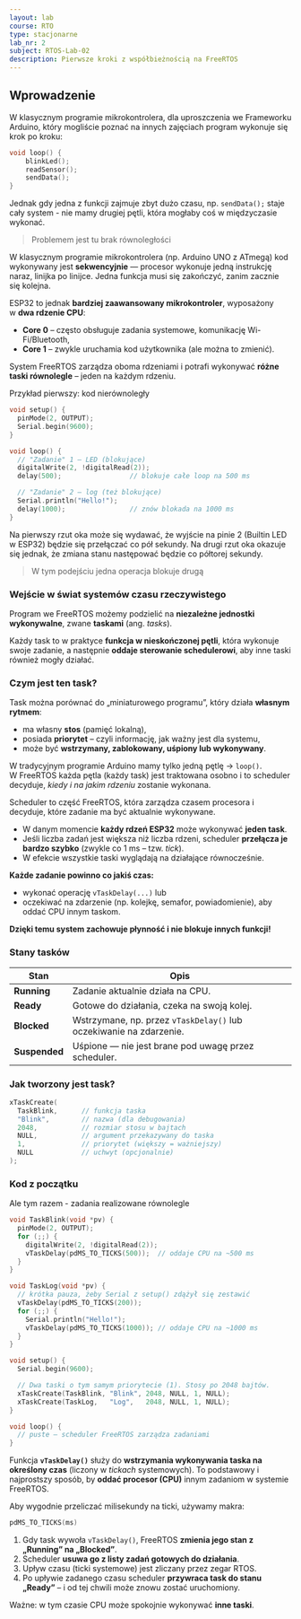 ```yaml
---
layout: lab
course: RTO
type: stacjonarne
lab_nr: 2
subject: RTOS‑Lab‑02
description: Pierwsze kroki z współbieżnością na FreeRTOS
---
```


## Wprowadzenie
W klasycznym programie mikrokontrolera, dla uproszczenia we Frameworku Arduino, który mogliście poznać na innych zajęciach program wykonuje się krok po kroku:

```c++
void loop() {
    blinkLed();
    readSensor();
    sendData();
}
```

Jednak gdy jedna z funkcji zajmuje zbyt dużo czasu, np. `sendData();` staje cały system - nie mamy drugiej pętli, która mogłaby coś w międzyczasie wykonać.

> Problemem jest tu brak równoległości

W klasycznym programie mikrokontrolera (np. Arduino UNO z ATmegą) kod wykonywany jest **sekwencyjnie** — procesor wykonuje jedną instrukcję naraz, linijka po linijce. Jedna funkcja musi się zakończyć, zanim zacznie się kolejna.

ESP32 to jednak **bardziej zaawansowany mikrokontroler**, wyposażony w **dwa rdzenie CPU**:
- **Core 0** – często obsługuje zadania systemowe, komunikację Wi-Fi/Bluetooth,
- **Core 1** – zwykle uruchamia kod użytkownika (ale można to zmienić).

System FreeRTOS zarządza oboma rdzeniami i potrafi wykonywać **różne taski równolegle** – jeden na każdym rdzeniu.

Przykład pierwszy: kod nierównoległy

```c++
void setup() {
  pinMode(2, OUTPUT);
  Serial.begin(9600);
}

void loop() {
  // "Zadanie" 1 — LED (blokujące)
  digitalWrite(2, !digitalRead(2));
  delay(500);                 // blokuje całe loop na 500 ms

  // "Zadanie" 2 — log (też blokujące)
  Serial.println("Hello!");
  delay(1000);                // znów blokada na 1000 ms
}
```

Na pierwszy rzut oka może się wydawać, że wyjście na pinie 2 (Builtin LED w ESP32) będzie się przełączać co pół sekundy. Na drugi rzut oka okazuje się jednak, że zmiana stanu następować będzie co półtorej sekundy.

> W tym podejściu jedna operacja blokuje drugą

### Wejście w świat systemów czasu rzeczywistego

Program we FreeRTOS możemy podzielić na **niezależne jednostki wykonywalne**, zwane **taskami** (ang. _tasks_).  

Każdy task to w praktyce **funkcja w nieskończonej pętli**, która wykonuje swoje zadanie, a następnie **oddaje sterowanie schedulerowi**, aby inne taski również mogły działać.

### Czym jest ten task?

Task można porównać do „miniaturowego programu”, który działa **własnym rytmem**:

- ma własny **stos** (pamięć lokalną),
- posiada **priorytet** – czyli informację, jak ważny jest dla systemu,
- może być **wstrzymany, zablokowany, uśpiony lub wykonywany**.

W tradycyjnym programie Arduino mamy tylko jedną pętlę -> `loop()`.  
W FreeRTOS każda pętla (każdy task) jest traktowana osobno i to scheduler decyduje, _kiedy i na jakim rdzeniu_ zostanie wykonana.

Scheduler to część FreeRTOS, która zarządza czasem procesora i decyduje, które zadanie ma być aktualnie wykonywane.

- W danym momencie **każdy rdzeń ESP32** może wykonywać **jeden task**.
- Jeśli liczba zadań jest większa niż liczba rdzeni, scheduler **przełącza je bardzo szybko** (zwykle co 1 ms – tzw. _tick_).
- W efekcie wszystkie taski wyglądają na działające równocześnie.

**Każde zadanie powinno co jakiś czas:**
- wykonać operację `vTaskDelay(...)` lub
- oczekiwać na zdarzenie (np. kolejkę, semafor, powiadomienie), aby oddać CPU innym taskom.

**Dzięki temu system zachowuje płynność i nie blokuje innych funkcji!** 

### Stany tasków

|Stan|Opis|
|---|---|
|**Running**|Zadanie aktualnie działa na CPU.|
|**Ready**|Gotowe do działania, czeka na swoją kolej.|
|**Blocked**|Wstrzymane, np. przez `vTaskDelay()` lub oczekiwanie na zdarzenie.|
|**Suspended**|Uśpione — nie jest brane pod uwagę przez scheduler.|

### Jak tworzony jest task?

```c++
xTaskCreate(
  TaskBlink,      // funkcja taska
  "Blink",        // nazwa (dla debugowania)
  2048,           // rozmiar stosu w bajtach
  NULL,           // argument przekazywany do taska
  1,              // priorytet (większy = ważniejszy)
  NULL            // uchwyt (opcjonalnie)
);
```

### Kod z początku
Ale tym razem - zadania realizowane równolegle

```c++
void TaskBlink(void *pv) {
  pinMode(2, OUTPUT);
  for (;;) {
    digitalWrite(2, !digitalRead(2));
    vTaskDelay(pdMS_TO_TICKS(500));  // oddaje CPU na ~500 ms
  }
}

void TaskLog(void *pv) {
  // krótka pauza, żeby Serial z setup() zdążył się zestawić
  vTaskDelay(pdMS_TO_TICKS(200));
  for (;;) {
    Serial.println("Hello!");
    vTaskDelay(pdMS_TO_TICKS(1000)); // oddaje CPU na ~1000 ms
  }
}

void setup() {
  Serial.begin(9600);

  // Dwa taski o tym samym priorytecie (1). Stosy po 2048 bajtów.
  xTaskCreate(TaskBlink, "Blink", 2048, NULL, 1, NULL);
  xTaskCreate(TaskLog,   "Log",   2048, NULL, 1, NULL);
}

void loop() {
  // puste — scheduler FreeRTOS zarządza zadaniami
}
```

Funkcja **`vTaskDelay()`** służy do **wstrzymania wykonywania taska na określony czas** (liczony w _tickach_ systemowych).  To podstawowy i najprostszy sposób, by **oddać procesor (CPU)** innym zadaniom w systemie FreeRTOS.

Aby wygodnie przeliczać milisekundy na ticki, używamy makra:
```c++
pdMS_TO_TICKS(ms)
```

1. Gdy task wywoła `vTaskDelay()`, FreeRTOS **zmienia jego stan z „Running” na „Blocked”**.
2. Scheduler **usuwa go z listy zadań gotowych do działania**.
3. Upływ czasu (ticki systemowe) jest zliczany przez zegar RTOS.
4. Po upływie zadanego czasu scheduler **przywraca task do stanu „Ready”** – i od tej chwili może znowu zostać uruchomiony.

Ważne: w tym czasie CPU może spokojnie wykonywać **inne taski**.


